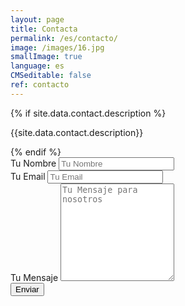 ```yaml
---
layout: page
title: Contacta
permalink: /es/contacto/
image: /images/16.jpg
smallImage: true
language: es
CMSeditable: false
ref: contacto
---
```

<div class="form-box">
  <div class="contact-head">
    {% if site.data.contact.description %}
      <p class="contact-description">{{site.data.contact.description}}</p>
    {% endif %}
  </div>
  <form class="form" action="{% if site.data.contact.email %}https://formspree.io/f/{{site.data.contact.email}}{% else %}#{% endif %}" method="POST">
    <div class="form__group">
      <label class="form__label screen-reader-text" for="form-name">Tu Nombre</label>
      <input class="form__input" id="form-name" type="text" name="name" placeholder="Tu Nombre" required>
    </div>
    <div class="form__group">
      <label class="form__label screen-reader-text" for="form-email">Tu Email</label>
      <input class="form__input" id="form-email" type="email" name="_replyto" placeholder="Tu Email" required>
    </div>
    <div class="form__group">
      <label class="form__label screen-reader-text" for="form-text">Tu Mensaje</label>
      <textarea class="form__input" id="form-text" name="text" rows="10" placeholder="Tu Mensaje para nosotros" required></textarea>
    </div>
    <div class="form__group">
      <button class="button button--primary" type="submit">Enviar</button>
    </div>
  </form>
</div>